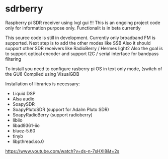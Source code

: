 # sdrberry
Raspberry pi SDR receiver using lvgl gui
!!! This is an ongoing project code only for information purpose only. 
Functionalit is in beta currently

This source code is still in development. Currently only broadband FM is supported.
Next step is to add the other modes like SSB 
Also it should support other SDR receivers like RadioBerry / Hermes light2
Also the goal is to support optical encoder and support I2C / serial interface for bandpass filtering

To install you need to configure rasberry pi OS in text only mode, (switch of the GUI)
Compiled using VisualGDB

Installation of libraries is necessary:
- Liquid DSP
- Alsa audio
- SoapySDR
- SoapyPlutoSDR (support for Adalm Pluto SDR)
- SoapyRadioBerry (support radioberry)
- libiio
- libad9361-iio
- bluez-5.60
- tinyb
- libpthread.so.0

https://www.youtube.com/watch?v=ds-n-7sHXl8&t=2s

